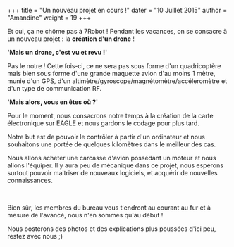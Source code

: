 +++
title = "Un nouveau projet en cours !"
dater = "10 Juillet 2015"
author = "Amandine"
weight = 19
+++

<p>
	Et oui, &ccedil;a ne ch&ocirc;me pas &agrave; 7Robot ! Pendant les vacances, on se consacre &agrave; un nouveau projet : la <strong>cr&eacute;ation d&#39;un drone</strong> !</p>
<p>
	<strong>&#39;Mais un drone, c&#39;est vu et revu !&#39;</strong></p>
<p>
	Pas le notre ! Cette fois-ci, ce ne sera pas sous forme d&#39;un quadricopt&egrave;re mais bien sous forme d&#39;une grande maquette avion d&#39;au moins 1 m&egrave;tre, munie d&#39;un GPS, d&#39;un altim&egrave;tre/gyroscope/magn&eacute;tom&egrave;tre/acc&eacute;lerom&egrave;tre et d&#39;un type de communication RF.</p>
<p>
	<strong>&#39;Mais alors, vous en &ecirc;tes o&ugrave; ?&#39;</strong></p>
<p>
	Pour le moment, nous consacrons notre temps &agrave; la cr&eacute;ation de la carte &eacute;lectronique sur EAGLE et nous gardons le codage pour plus tard.</p>
<p>
	Notre but est de pouvoir le contr&ocirc;ler &agrave; partir d&#39;un ordinateur et nous souhaitons une port&eacute;e de quelques kilom&egrave;tres dans le meilleur des cas.</p>
<p>
	Nous allons acheter une carcasse d&#39;avion poss&eacute;dant un moteur et nous allons l&#39;&eacute;quiper. Il y aura peu de m&eacute;canique dans ce projet, nous esp&eacute;rons surtout pouvoir maitriser de nouveaux logiciels, et acqu&eacute;rir de nouvelles connaissances.</p>
<p>
	&nbsp;</p>
<p>
	Bien s&ucirc;r, les membres du bureau vous tiendront au courant au fur et &agrave; mesure de l&#39;avanc&eacute;, nous n&#39;en sommes qu&#39;au d&eacute;but !</p>
<p>
	Nous posterons des photos et des explications plus pouss&eacute;es d&#39;ici peu, restez avec nous ;)</p>
